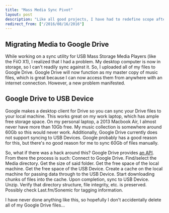 ```yaml
---
title: "Mass Media Sync Pivot"
layout: post
description: "Like all good projects, I have had to redefine scope after digging in."
redirect_from: ["/2016/08/16/2016"]
---
```


## Migrating Media to Google Drive

While working on a sync utility for USB Mass Storage Media Players (like the FiiO X1), I realized that I had a problem. My desktop computer is now in storage, so I can't readily sync against it. So, I uploaded all of my files to Google Drive. Google Drive will now function as my master copy of music files, which is great because I can now access them from anywhere with an internet connection. However, a new problem manifested.

## Google Drive to USB Device

Google makes a desktop client for Drive so you can sync your Drive files to your local machine. This works great on my work laptop, which has ample free storage space. On my personal laptop, a 2013 Macbook Air, I almost never have more than 10Gb free. My music collection is somewhere around 60Gb so this would never work. Additionally, Google Drive currently does not support syncing to USB Devices. Google probably has a good reason for this, but there's no good reason for me to sync 60Gb of files manually. 

So, what if there was a hack around this? Google Drive provides [an API](https://developers.google.com/drive/v3/reference/). From there the process is such: Connect to Google Drive. Find/select the Media directory. Get the size of said folder. Get the free space of the local machine. Get the free space of the USB Device. Create a cache on the local machine for passing data through to the USB Device. Start downloading chunks of files into the cache. Upon completion, sync to USB Device. Unzip. Verify that directory structure, file integrity, etc. is preserved. Possibly check Last.fm/Sonemic for tagging information. 

I have never done anything like this, so hopefully I don't accidentally delete all of my Google Drive files...
